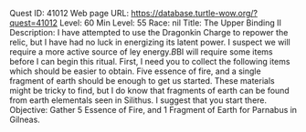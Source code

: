 Quest ID: 41012
Web page URL: https://database.turtle-wow.org/?quest=41012
Level: 60
Min Level: 55
Race: nil
Title: The Upper Binding II
Description: I have attempted to use the Dragonkin Charge to repower the relic, but I have had no luck in energizing its latent power. I suspect we will require a more active source of ley energy.$B$BI will require some items before I can begin this ritual. First, I need you to collect the following items which should be easier to obtain. Five essence of fire, and a single fragment of earth should be enough to get us started. These materials might be tricky to find, but I do know that fragments of earth can be found from earth elementals seen in Silithus. I suggest that you start there.
Objective: Gather 5 Essence of Fire, and 1 Fragment of Earth for Parnabus in Gilneas.
